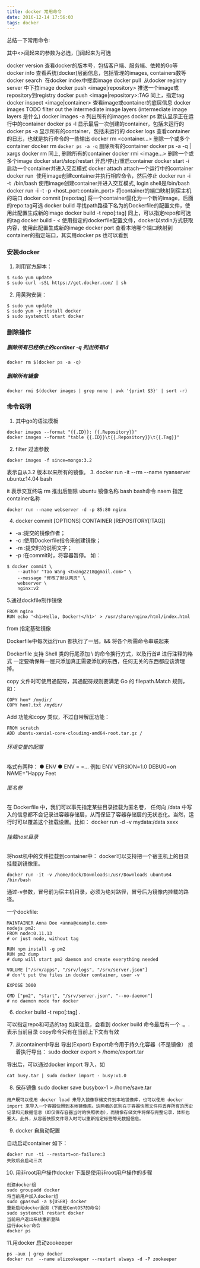 ```yaml
---
title: docker 常用命令
date: 2016-12-14 17:56:03
tags: docker
---
```

总结一下常用命令:

其中<>阔起来的参数为必选，[]阔起来为可选

docker version 查看docker的版本号，包括客户端、服务端、依赖的Go等
docker info 查看系统(docker)层面信息，包括管理的images, containers数等
docker search <image> 在docker index中搜索image
docker pull <image> 从docker registry server 中下拉image
docker push <image|repository> 推送一个image或repository到registry
docker push <image|repository>:TAG 同上，指定tag
docker inspect <image|container> 查看image或container的底层信息
docker images TODO filter out the intermediate image layers (intermediate image layers 是什么)
docker images -a 列出所有的images
docker ps 默认显示正在运行中的container
docker ps -l 显示最后一次创建的container，包括未运行的
docker ps -a 显示所有的container，包括未运行的
docker logs <container> 查看container的日志，也就是执行命令的一些输出
docker rm <container...> 删除一个或多个container
docker rm `docker ps -a -q` 删除所有的container
docker ps -a -q | xargs docker rm 同上, 删除所有的container
docker rmi <image...> 删除一个或多个image
docker start/stop/restart <container> 开启/停止/重启container
docker start -i <container> 启动一个container并进入交互模式
docker attach <container> attach一个运行中的container
docker run <image> <command> 使用image创建container并执行相应命令，然后停止
docker run -i -t <image> /bin/bash 使用image创建container并进入交互模式, login shell是/bin/bash
docker run -i -t -p <host_port:contain_port> 将container的端口映射到宿主机的端口
docker commit <container> [repo:tag] 将一个container固化为一个新的image，后面的repo:tag可选
docker build <path> 寻找path路径下名为的Dockerfile的配置文件，使用此配置生成新的image
docker build -t repo[:tag] 同上，可以指定repo和可选的tag
docker build - < <dockerfile> 使用指定的dockerfile配置文件，docker以stdin方式获取内容，使用此配置生成新的image
docker port <container> <container port> 查看本地哪个端口映射到container的指定端口，其实用docker ps 也可以看到


### 安装docker
1. 利用官方脚本：

```
$ sudo yum update
$ sudo curl -sSL https://get.docker.com/ | sh
```
2.  用黄狗安装：

```
$ sudo yum update
$ sudo yum -y install docker
$ sudo systemctl start docker
```
### 删除操作
##### 删除所有已经停止的continer  -q 列出所有id

```
docker rm $(docker ps -a -q)
```
##### 删除所有镜像

```
docker rmi $(docker images | grep none | awk '{print $3}' | sort -r)
```
### 命令说明
1. 其中go的语法模板
 
```
docker images --format "{{.ID}}: {{.Repository}}"
docker images --format "table {{.ID}}\t{{.Repository}}\t{{.Tag}}"
```
2. filter 过滤参数
 
```
docker images -f since=mongo:3.2
```
 表示自从3.2 版本以来所有的镜像。
3. docker run -it --rm --name ryanserver ubuntu:14.04 bash 
   
   it 表示交互终端 
   rm 推出后删除
   ubuntu  镜像名称
   bash bash命令
   naem 指定container名称
```
docker run --name webserver -d -p 85:80 nginx
```

4. docker commit [OPTIONS] CONTAINER [REPOSITORY[:TAG]]
- -a :提交的镜像作者；
- -c :使用Dockerfile指令来创建镜像；
- -m :提交时的说明文字；
- -p :在commit时，将容器暂停。
如：

```
$ docker commit \
    --author "Tao Wang <twang2218@gmail.com>" \
    --message "修改了默认网页" \
    webserver \
    nginx:v2
```
5.通过dockfile制作镜像

```
FROM nginx
RUN echo '<h1>Hello, Docker!</h1>' > /usr/share/nginx/html/index.html
```
from 指定基础镜像 

Dockerfile中每次运行run 都执行了一层。&& 将各个所需命令串联起来

Dockerfile 支持 Shell 类的行尾添加 \ 的命令换行方式，以及行首# 进行注释的格式
一定要确保每一层只添加真正需要添加的东西，任何无关的东西都应该清理掉。

copy 文件时可使用通配符，其通配符规则要满足 Go 的 filepath.Match 规则，如：

```
COPY hom* /mydir/
COPY hom?.txt /mydir/
```
Add 功能和copy 类似，不过自带解压功能：

```
FROM scratch
ADD ubuntu-xenial-core-cloudimg-amd64-root.tar.gz /
```
###### 环境变量的配置
格式有两种：
  ● ENV <key> <value>
  ● ENV <key1>=<value1> <key2>=<value2>...
例如 ENV VERSION=1.0 DEBUG=on \
     NAME="Happy Feet
######  匿名卷
在 Dockerfile 中，我们可以事先指定某些目录挂载为匿名卷，
任何向 /data 中写入的信息都不会记录进容器存储层，从而保证了容器存储层的无状态化。当然，运行时可以覆盖这个挂载设置。比如：
docker run -d -v mydata:/data xxxx
###### 挂载host目录
将host机中的文件挂载到container中：
docker可以支持把一个宿主机上的目录挂载到镜像里。

```
docker run -it -v /home/dock/Downloads:/usr/Downloads ubuntu64 /bin/bash
```

通过-v参数，冒号前为宿主机目录，必须为绝对路径，冒号后为镜像内挂载的路径。

一个dockfile:
 
```
MAINTAINER Anna Doe <anna@example.com>
nodejs pm2:
FROM node:0.11.13
# or just node, without tag

RUN npm install -g pm2
RUN pm2 dump
# dump will start pm2 daemon and create everything needed

VOLUME ["/srv/apps", "/srv/logs", "/srv/server.json"]
# don't put the files in docker container, user -v

EXPOSE 3000

CMD ["pm2", "start", "/srv/server.json", "--no-daemon"]
# no daemon mode for docker
```

6. docker build -t repo[:tag] . 
   
可以指定repo和可选的tag
如果注意，会看到 docker build 命令最后有一个 .。. 表示当前目录
copy命令只有在当前上下文有有效

7. 从container中导出
导出(Export)
Export命令用于持久化容器（不是镜像）
接着执行导出：
sudo docker export <CONTAINER ID> > /home/export.tar

导出后，可以通过docker import   导入，如

```
cat busy.tar | sudo docker import - busy:v1.0

```

8. 保存镜像
   sudo docker save busybox-1 > /home/save.tar


```
用户既可以使用 docker load 来导入镜像存储文件到本地镜像库，也可以使用 docker import 来导入一个容器快照到本地镜像库。这两者的区别在于容器快照文件将丢弃所有的历史记录和元数据信息（即仅保存容器当时的快照状态），而镜像存储文件将保存完整记录，体积也要大。此外，从容器快照文件导入时可以重新指定标签等元数据信息。
```

9. docker 自启动配置

自动启动container 如下：

```
docker run -ti --restart=on-failure:3   
失败后会启动三次
```
10. 用非root用户操作docker
下面是使用非root用户操作的步骤

```
创建docker组
sudo groupadd docker
将当前用户加入docker组
sudo gpasswd -a ${USER} docker
重新启动docker服务（下面是CentOS7的命令）
sudo systemctl restart docker
当前用户退出系统重新登陆
运行docker命令
docker ps
```

11.用docker 启动zookeeper 

```
ps -aux | grep docker
docker run  --name alizookeeper --restart always -d -P zookeeper
```

 